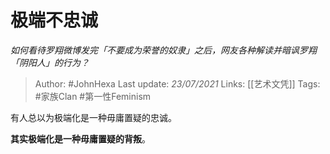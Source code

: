 # 极端不忠诚
*如何看待罗翔微博发完「不要成为荣誉的奴隶」之后，网友各种解读并暗讽罗翔「阴阳人」的行为？*

> Author: #JohnHexa
Last update: *23/07/2021* 
Links: [[艺术文凭]] 
Tags:  #家族Clan #第一性Feminism



有人总以为极端化是一种毋庸置疑的忠诚。

**其实极端化是一种毋庸置疑的背叛**。



